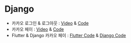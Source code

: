 # Django

- 카카오 로그인 & 로그아웃 : [Video](https://youtu.be/Oe30UWEDjgo) & [Code](https://github.com/doyle-flutter/djangoStartApp)
- 카카오 페이 : [Video](https://youtu.be/3C6WtlnhdsY) & [Code](https://github.com/doyle-flutter/djangoStartApp)
- Flutter & Django 카카오 페이 : [Flutter Code](https://github.com/doyle-flutter/Recipe/blob/master/withDjango/kakaopay/main.dart) & [Django Code](https://github.com/doyle-flutter/djangoStartApp)